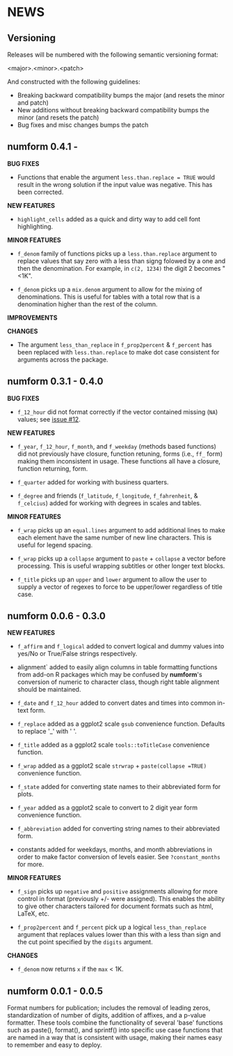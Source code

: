 NEWS
====

Versioning
----------

Releases will be numbered with the following semantic versioning format:

&lt;major&gt;.&lt;minor&gt;.&lt;patch&gt;

And constructed with the following guidelines:

* Breaking backward compatibility bumps the major (and resets the minor
  and patch)
* New additions without breaking backward compatibility bumps the minor
  (and resets the patch)
* Bug fixes and misc changes bumps the patch



numform 0.4.1 -
----------------------------------------------------------------

**BUG FIXES**

* Functions that enable the argument `less.than.replace = TRUE` would result in
  the wrong solution if the input value was negative.  This has been corrected.

**NEW FEATURES**

* `highlight_cells` added as a quick and dirty way to add cell font highlighting.

**MINOR FEATURES**

* `f_denom` family of functions picks up a `less.than.replace` argument to
  replace values that say zero with a less than signg folowed by a one and then
  the denomination.  For example, in `c(2, 1234)` the digit 2 becomes "&lt;1K".

* `f_denom` picks up a `mix.denom` argument to allow for the mixing of
  denominations.  This is useful for tables with a total row that is a
  denomination higher than the rest of the column.


**IMPROVEMENTS**

**CHANGES**

* The argument `less_than_replace` in `f_prop2percent` & `f_percent` has been
  replaced with `less.than.replace` to make dot case consistent for arguments
  across the package.




numform 0.3.1 - 0.4.0
----------------------------------------------------------------

**BUG FIXES**

* `f_12_hour` did not format correctly if the vector contained missing (`NA`)
  values; see <a href="https://github.com/trinker/numform/issues/12">issue #12</a>.

**NEW FEATURES**

* `f_year`, `f_12_hour`, `f_month`, and `f_weekday` (methods based functions)
  did not previously have closure, function retuning, forms (i.e., `ff_` form)
  making them inconsistent in usage.  These functions all have a closure, function
  returning, form.

* `f_quarter` added for working with business quarters.

* `f_degree` and friends (`f_latitude`, `f_longitude`, `f_fahrenheit`, &
  `f_celcius`) added for working with degrees in scales and tables.

**MINOR FEATURES**

* `f_wrap` picks up an `equal.lines` argument to add additional lines to make
  each element have the same number of new line characters.  This is useful for
  legend spacing.

* `f_wrap` picks up a `collapse` argument to `paste` + `collapse` a vector before
  processing.  This is useful wrapping subtitles or other longer text blocks.

* `f_title` picks up an `upper` and `lower` argument to allow the user to supply
  a vector of regexes to force to be upper/lower regardless of title case.




numform 0.0.6 - 0.3.0
----------------------------------------------------------------

**NEW FEATURES**

* `f_affirm` and `f_logical` added to convert logical and dummy values into
  yes/No or True/False strings respectively.

* alignment` added to easily align columns in table formatting functions from
  add-on R packages which may be confused by **numform**'s conversion of numeric
  to character class, though right table alignment should be maintained.

* `f_date` and `f_12_hour` added to convert dates and times into common in-text
  form.

* `f_replace` added as a ggplot2 scale `gsub` convenience function.  Defaults
  to replace '_' with ' '.

* `f_title` added as a ggplot2 scale `tools::toTitleCase` convenience function.

* `f_wrap` added as a ggplot2 scale `strwrap` + `paste(collapse =TRUE)`
  convenience function.

* `f_state` added for converting state names to their abbreviated form for plots.

* `f_year` added as a ggplot2 scale to convert to 2 digit year form convenience
  function.

* `f_abbreviation` added for converting string names to their abbreviated form.

* constants added for weekdays, months, and month abbreviations in order to make
  factor conversion of levels easier.  See `?constant_months` for more.

**MINOR FEATURES**

* `f_sign` picks up `negative` and `positive` assignments allowing for more
  control in format (previously +/- were assigned).  This enables the ability to
  give other characters tailored for document formats such as html, LaTeX, etc.

* `f_prop2percent` and `f_percent` pick up a logical `less_than_replace`
  argument that replaces values lower than this with a less than sign and the
  cut point specified by the `digits` argument.

**CHANGES**

* `f_denom` now returns `x` if the `max` &lt; 1K.



numform 0.0.1 - 0.0.5
----------------------------------------------------------------

Format numbers for publication; includes the removal of leading zeros,
standardization of number of digits, addition of affixes, and a p-value
formatter.  These tools combine the functionality of several 'base' functions
such as paste(), format(), and sprintf() into specific use case functions that
are named in a way that is consistent with usage, making their names easy to
remember and easy to deploy.